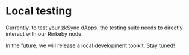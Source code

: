 # Local testing

Currently, to test your zkSync dApps, the testing suite needs to directly interact with our Rinkeby node.

In the future, we will release a local development toolkit. Stay tuned!
